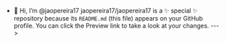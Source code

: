 - 👋 Hi, I’m @jaopereira17
jaopereira17/jaopereira17 is a ✨ special ✨ repository because its `README.md` (this file) appears on your GitHub profile.
You can click the Preview link to take a look at your changes.
--->
